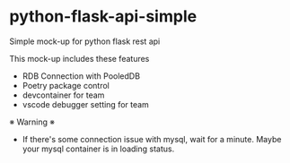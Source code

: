# python-flask-api-simple

Simple mock-up for python flask rest api


This mock-up includes these features

* RDB Connection with PooledDB
* Poetry package control
* devcontainer for team
* vscode debugger setting for team


※ Warning ※

* If there's some connection issue with mysql, wait for a minute. Maybe your mysql container is in loading status.
